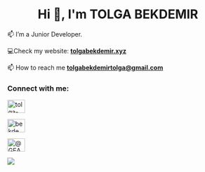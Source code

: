 <h1 align="center">Hi 👋, I'm TOLGA BEKDEMIR</h1>

📫 I’m a Junior Developer.

💻Check my website: [**tolgabekdemir.xyz**](https://www.tolgabekdemir.xyz)

📫 How to reach me **tolgabekdemirtolga@gmail.com**

<h3 align="left">Connect with me:</h3>
<p align="left">
<a href="https://www.linkedin.com/in/tolgabekdemir/" target="blank"><img align="center" src="https://raw.githubusercontent.com/rahuldkjain/github-profile-readme-generator/master/src/images/icons/Social/linked-in-alt.svg" alt="tolga-bekdemir" height="30" width="40" /></a>

<a href="https://instagram.com/bekdemir.tolga" target="blank"><img align="center" src="https://raw.githubusercontent.com/rahuldkjain/github-profile-readme-generator/master/src/images/icons/Social/instagram.svg" alt="bekdemir.tolga" height="30" width="40" /></a>

<a href="https://gearabee.medium.com/" target="blank"><img align="center" src="https://raw.githubusercontent.com/rahuldkjain/github-profile-readme-generator/master/src/images/icons/Social/medium.svg" alt="@GEARaBEE" height="30" width="40" /></a>
</p>
<a href="https://tolgabekdemir.xyz">
<img align="center" src="https://github-readme-stats.vercel.app/api?username=tbekdemir&count_private=true&show_icons=true&theme=github_dark" />
</a>
<!---
<h3 align="left">Languages and Tools:</h3>

<p align="left"> <a href="https://tolgabekdemir.xyz" target="_blank" rel="noreferrer"> <img src="https://img.shields.io/badge/c%23-%23239120.svg?style=for-the-badge&logo=c-sharp&logoColor=white" alt="C#" width="40" height="40"/> </a> 


<a href="https://unity.com/" target="_blank" rel="noreferrer"> <img src="https://www.vectorlogo.zone/logos/unity3d/unity3d-icon.svg" alt="unity" width="40" height="40"/> </a> </p>
--->
  
![](https://komarev.com/ghpvc/?username=tbekdemir&color=orange)
<a href="https://tolgabekdemir.xyz">
<img align="center" src="https://komarev.com/ghpvc/?username=tbekdemir&color=orange" />
</a>

<!---
bekdo/bekdo is a ✨ special ✨ repository because its `README.md` (this file) appears on your GitHub profile.
You can click the Preview link to take a look at your changes.
--->

